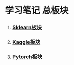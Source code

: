 # 学习笔记 总板块

1. ### [Sklearn板块](https://github.com/BI4O/ML_git_repos/tree/master/sklearn_learning)

2. ### [Kaggle板块](https://github.com/BI4O/ML_git_repos/tree/master/kaggle_titanic)

3. ### [Pytorch板块](https://github.com/BI4O/ML_git_repos/tree/master/pytorch_learning)


